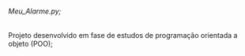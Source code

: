 ###### Meu_Alarme.py;
Projeto desenvolvido em fase de estudos de programação orientada a objeto (POO);
